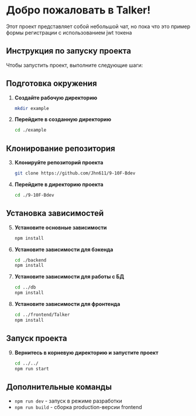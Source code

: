 # Добро пожаловать в Talker!

Этот проект представляет собой небольшой чат, но пока что это пример формы регистрации с использованием jwt токена

## Инструкция по запуску проекта

Чтобы запустить проект, выполните следующие шаги:

## Подготовка окружения

1. **Создайте рабочую директорию**  
   ```bash
   mkdir example
   ```

2. **Перейдите в созданную директорию**  
   ```bash
   cd ./example
   ```

## Клонирование репозитория

3. **Клонируйте репозиторий проекта**  
   ```bash
   git clone https://github.com/Jhn611/9-10F-Bdev
   ```

4. **Перейдите в директорию проекта**  
   ```bash
   cd ./9-10F-Bdev
   ```

## Установка зависимостей

5. **Установите основные зависимости**  
   ```bash
   npm install
   ```

6. **Установите зависимости для бэкенда**  
   ```bash
   cd ./backend
   npm install
   ```

7. **Установите зависимости для работы с БД**  
   ```bash
   cd ../db
   npm install
   ```

8. **Установите зависимости для фронтенда**  
   ```bash
   cd ../frontend/Talker
   npm install
   ```

## Запуск проекта

9. **Вернитесь в корневую директорию и запустите проект**  
   ```bash
   cd ../../
   npm run start
   ```

## Дополнительные команды

- `npm run dev` - запуск в режиме разработки
- `npm run build` - сборка production-версии frontend

